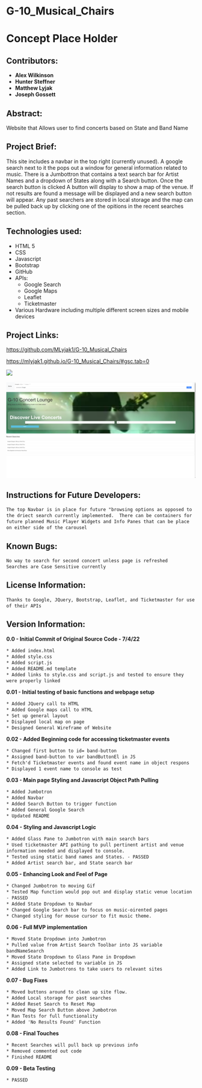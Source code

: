 # G-10_Musical_Chairs
# Concept Place Holder

## Contributors:

* **Alex Wilkinson**
* **Hunter Steffner**
* **Matthew Lyjak**
* **Joseph Gossett**

## Abstract:

Website that Allows user to find concerts based on State and Band Name

## Project Brief:

This site includes a navbar in the top right (currently unused).  A google search next to it the pops out a window for general information related to music.  There is a Jumbottron that contains a text search bar for Artist Names and a dropdown of States along with a Search button.  Once the search button is clicked A button will display to show a map of the venue.  If not results are found a message will be displayed and a new search button will appear.  Any past searchers are stored in local storage and the map can be pulled back up by clicking one of the opitions in the recent searches section.

## Technologies used:

* HTML 5
* CSS
* Javascript
* Bootstrap
* GitHub
* APIs:
    * Google Search
    * Google Maps
    * Leaflet
    * Ticketmaster
* Various Hardware including multiple different screen sizes and mobile devices

## Project Links:

https://github.com/MLyjak1/G-10_Musical_Chairs

https://mlyjak1.github.io/G-10_Musical_Chairs/#gsc.tab=0


![](Presentation/G-10%20Screenshot%20Map.png)

![](Presentation/G-10%20Screenshot%20Main.png)


## Instructions for Future Developers:

    The top Navbar is in place for future "browsing options as opposed to the driect search currently implemented.  There can be containers for future planned Music Player Widgets and Info Panes that can be place on either side of the carousel 

## Known Bugs:

    No way to search for second concert unless page is refreshed
    Searches are Case Sensitive currently


## License Information:

    Thanks to Google, JQuery, Bootstrap, Leaflet, and Ticketmaster for use of their APIs


## Version Information:

**0.0 - Initial Commit of Original Source Code - 7/4/22**

    * Added index.html
    * Added style.css
    * Added script.js
    * Added README.md template
    * Added links to style.css and script.js and tested to ensure they were properly linked

**0.01 - Initial testing of basic functions and webpage setup**
    
    * Added JQuery call to HTML
    * Added Google maps call to HTML
    * Set up general layout
    * Displayed local map on page
    * Designed General Wireframe of Website

**0.02 - Added Beginning code for accessing ticketmaster events**
    
    * Changed first button to id= band-button
    * Assigned band-button to var bandButtonEl in JS
    * Fetch'd Ticketmaster events and found event name in object respons
    * Displayed 1 event name to console as test 

**0.03 - Main page Styling and Javascript Object Path Pulling**
    
    * Added Jumbotron
    * Added Navbar
    * Added Search Button to trigger function
    * Added General Google Search
    * Updated README

**0.04 - Styling and Javascript Logic**
    
    * Added Glass Pane to Jumbotron with main search bars
    * Used ticketmaster API pathing to pull pertinent artist and venue information needed and displayed to console.
    * Tested using static band names and States. - PASSED
    * Added Artist search bar, and State search bar

**0.05 - Enhancing Look and Feel of Page**
    
    * Changed Jumbotron to moving Gif
    * Tested Map function would pop out and display static venue location - PASSED
    * Added State Dropdown to Navbar
    * Changed Google Search bar to focus on music-oirented pages
    * Changed styling for mouse cursor to fit music theme.

**0.06 - Full MVP implementation**
    
    * Moved State Dropdown into Jumbotron
    * Pulled value from Artist Search Toolbar into JS variable bandNameSearch
    * Moved State Dropdown to Glass Pane in Dropdown
    * Assigned state selected to variable in JS
    * Added Link to Jumbotrons to take users to relevant sites

**0.07 - Bug Fixes**
    
    * Moved buttons around to clean up site flow.
    * Added Local storage for past searches
    * Added Reset Search to Reset Map
    * Moved Map Search Button above Jumbotron
    * Ran Tests for full functionality
    * Added 'No Results Found' Function 
    
**0.08 - Final Touches**
    
    * Recent Searches will pull back up previous info
    * Removed commented out code
    * Finished README

**0.09 - Beta Testing**

    * PASSED